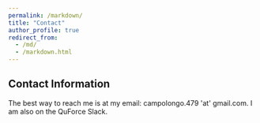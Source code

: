 ```yaml
---
permalink: /markdown/
title: "Contact"
author_profile: true
redirect_from: 
  - /md/
  - /markdown.html
---
```


## Contact Information

The best way to reach me is at my email: campolongo.479 'at' gmail.com.
I am also on the QuForce Slack.

